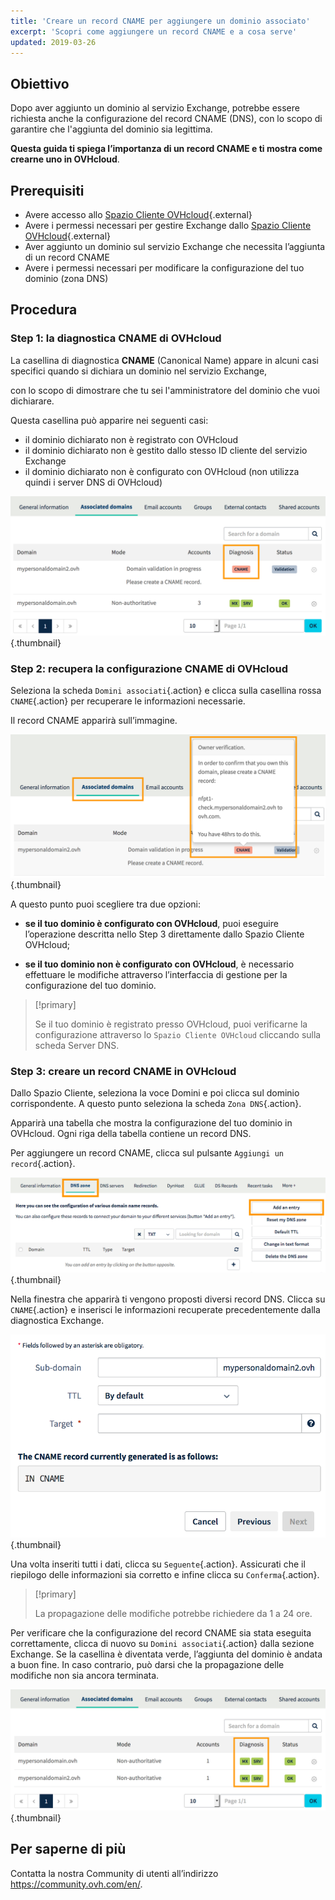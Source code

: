 ```yaml
---
title: 'Creare un record CNAME per aggiungere un dominio associato'
excerpt: 'Scopri come aggiungere un record CNAME e a cosa serve'
updated: 2019-03-26
---
```


## Obiettivo

Dopo aver aggiunto un dominio al servizio Exchange, potrebbe essere richiesta anche la configurazione del record CNAME (DNS), con lo scopo di garantire che l'aggiunta del dominio sia legittima.

**Questa guida ti spiega l’importanza di un record CNAME e ti mostra come crearne uno in OVHcloud**.

## Prerequisiti

- Avere accesso allo [Spazio Cliente OVHcloud](https://www.ovh.com/auth/?action=gotomanager&from=https://www.ovh.it/&ovhSubsidiary=it){.external}
- Avere i permessi necessari per gestire Exchange dallo [Spazio Cliente OVHcloud](https://www.ovh.com/auth/?action=gotomanager&from=https://www.ovh.it/&ovhSubsidiary=it){.external}
- Aver aggiunto un dominio sul servizio Exchange che necessita l’aggiunta di un record CNAME
- Avere i permessi necessari per modificare la configurazione del tuo dominio (zona DNS)

## Procedura

### Step 1: la diagnostica CNAME di OVHcloud

La casellina di diagnostica **CNAME** (Canonical Name) appare in alcuni casi specifici quando si dichiara un dominio nel servizio Exchange,

con lo scopo di dimostrare che tu sei l'amministratore del dominio che vuoi dichiarare.

Questa casellina può apparire nei seguenti casi:

- il dominio dichiarato non è registrato con OVHcloud
- il dominio dichiarato non è gestito dallo stesso ID cliente del servizio Exchange
- il dominio dichiarato non è configurato con OVHcloud (non utilizza quindi i server DNS di OVHcloud)

![Exchange](images/cname_exchange_diagnostic.png){.thumbnail}

### Step 2: recupera la configurazione CNAME di OVHcloud

Seleziona la scheda `Domini associati`{.action} e clicca sulla casellina rossa `CNAME`{.action} per recuperare le informazioni necessarie.

Il record CNAME apparirà sull’immagine.

![Exchange](images/cname_exchange_informations.png){.thumbnail}

A questo punto puoi scegliere tra due opzioni:

- **se il tuo dominio è configurato con OVHcloud**, puoi eseguire l’operazione descritta nello Step 3 direttamente dallo Spazio Cliente OVHcloud;

- **se il tuo dominio non è configurato con OVHcloud**, è necessario effettuare le modifiche attraverso l’interfaccia di gestione per la configurazione del tuo dominio.

> [!primary]
>
> Se il tuo dominio è registrato presso OVHcloud, puoi verificarne la configurazione attraverso lo `Spazio Cliente OVHcloud` cliccando sulla scheda Server DNS.
>

### Step 3: creare un record CNAME in OVHcloud

Dallo Spazio Cliente, seleziona la voce Domini e poi clicca sul dominio corrispondente. A questo punto seleziona la scheda `Zona DNS`{.action}.

Apparirà una tabella che mostra la configurazione del tuo dominio in OVHcloud.  Ogni riga della tabella contiene un record DNS.

Per aggiungere un record CNAME, clicca sul pulsante `Aggiungi un record`{.action}.

![Exchange](images/cname_exchange_add_entry_step1.png){.thumbnail}

Nella finestra che apparirà ti vengono proposti diversi record DNS. Clicca su `CNAME`{.action} e inserisci le informazioni recuperate precedentemente dalla diagnostica Exchange.

![Exchange](images/cname_add_entry_dns_zone.png){.thumbnail}

Una volta inseriti tutti i dati, clicca su `Seguente`{.action}. Assicurati che il riepilogo delle informazioni sia corretto e infine clicca su `Conferma`{.action}.

> [!primary]
>
> La propagazione delle modifiche potrebbe richiedere da 1 a 24 ore.
>

Per verificare che la configurazione del record CNAME sia stata eseguita correttamente, clicca di nuovo su `Domini associati`{.action} dalla sezione Exchange. Se la casellina è diventata verde, l’aggiunta del dominio è andata a buon fine. In caso contrario, può darsi che la propagazione delle modifiche non sia ancora terminata.

![Exchange](images/cname_exchange_diagnostic_green.png){.thumbnail}

## Per saperne di più

Contatta la nostra Community di utenti all’indirizzo <https://community.ovh.com/en/>.